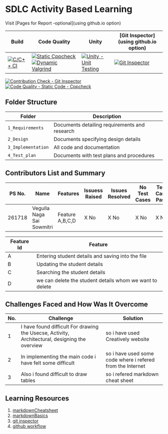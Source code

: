 # SDLC Activity Based Learning

Visit [Pages for Report -optional](using github.io option)

Build | Code Quality | Unity | [Git Inspector](using github.io option)
------|----------|-------|--------------
[![C/C++ CI](https://github.com/prithvisekhar/AppliedSDLC_Template/actions/workflows/c-cpp.yml/badge.svg)](https://github.com/prithvisekhar/AppliedSDLC_Template/actions/workflows/c-cpp.yml) | [![Static Cppcheck](https://github.com/prithvisekhar/AppliedSDLC_Template/actions/workflows/cppcheck.yml/badge.svg)](https://github.com/prithvisekhar/AppliedSDLC_Template/actions/workflows/cppcheck.yml) [![Dynamic Valgrind](https://github.com/prithvisekhar/AppliedSDLC_Template/actions/workflows/CodeQuality_Dynamic.yml/badge.svg)](https://github.com/prithvisekhar/AppliedSDLC_Template/actions/workflows/CodeQuality_Dynamic.yml)| [![Unity - Unit Testing](https://github.com/prithvisekhar/AppliedSDLC_Template/actions/workflows/unity.yml/badge.svg)](https://github.com/prithvisekhar/AppliedSDLC_Template/actions/workflows/unity.yml)| [![Git Inspector](https://github.com/prithvisekhar/AppliedSDLC_Template/actions/workflows/gitinspector.yml/badge.svg)](https://github.com/prithvisekhar/AppliedSDLC_Template/actions/workflows/gitinspector.yml)
[![Contribution Check - Git Inspector](https://github.com/261718/Ltts_Miniproject/actions/workflows/gitinspector.yml/badge.svg)](https://github.com/261718/Ltts_Miniproject/actions/workflows/gitinspector.yml)
[![Code Quality - Static Code - Cppcheck](https://github.com/261718/Ltts_Miniproject/actions/workflows/cppcheck.yml/badge.svg)](https://github.com/261718/Ltts_Miniproject/actions/workflows/cppcheck.yml)


## Folder Structure
Folder             | Description
-------------------| -----------------------------------------
`1_Requirements`   | Documents detailing requirements and research
`2_Design`         | Documents specifying design details
`3_Implementation` | All code and documentation
`4_Test_plan`      | Documents with test plans and procedures

## Contributors List and Summary

PS No. |  Name   |    Features    | Issuess Raised |Issues Resolved|No Test Cases|Test Case Pass
-------|---------|----------------|----------------|---------------|-------------|--------------
261718 | Vegulla Naga Sai Sowmitri  | Feature A,B,C,D  | X No     | X No   |X No   |X No   

Feature Id            | Feature
-------------------| -----------------------------------------
A   | Entering student details and saving into the file
B         | Updating the student details
C | Searching the student details
D      | we can delete the student details whom we want to delete
    

## Challenges Faced and How Was It Overcome
 No. |  Challenge   |    Solution    | 
-------|---------|----------------|
1 | I have found difficult  For drawing the Usecse, Activity, Architectural, designing the overview | so i have used Creatively website| 
2 | In implementing the main code i have felt some difficult  | so i have used some code where i refered from the Internet| 
3 | Also  i found difficult to draw tables | so i refered markdown cheat sheet|

## Learning Resources
1. [markdownCheatsheet](https://github.com/adam-p/markdown-here/wiki/Markdown-Cheatsheet)
2. [markdownBasics](https://guides.github.com/features/mastering-markdown/)
3. [git inspector](https://github.com/ejwa/gitinspector.git)
4. [github workflow](https://docs.github.com/en/actions/learn-github-action)

